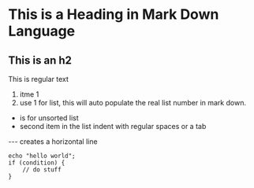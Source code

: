 # This is a Heading in Mark Down Language 
## This is an h2

This is regular text

1. itme 1
1. use 1 for list, this will auto populate the real list number in mark down. 

* is for unsorted list
* second item in the list
  indent with regular spaces or a tab

--- creates a horizontal line 

```
echo "hello world";
if (condition) {
	// do stuff
}
```